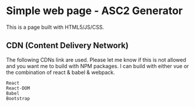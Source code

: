# Simple web page - ASC2 Generator
This is a page built with HTML5/JS/CSS.

## CDN (Content Delivery Network) 
The following CDNs link are used. Please let me know if this is not allowed and you want me to build with NPM packages. I can build with either vue or the combination of react & babel & webpack.
```
React
React-DOM
Babel
Bootstrap
```

